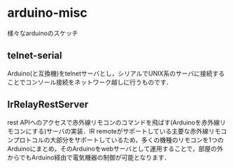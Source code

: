 # arduino-misc
様々なarduinoのスケッチ


## telnet-serial

Arduino(と互換機)をtelnetサーバとし，シリアルでUNIX系のサーバに接続することでコンソール接続をネットワーク越しに行うものです．

## IrRelayRestServer
rest APIへのアクセスで赤外線リモコンのコマンドを飛ばす(Arduinoを赤外線リモコンにする)サーバの実装．IR remoteがサポートしている主要な赤外線リモコンプロトコルの大部分をサポートしているため，多くの機種のリモコンを1つのArduinoにまとめ，そのArduinoをwebサーバとして運用することで，部屋の外からでもArduino経由で電気機器の制御が可能となります．


